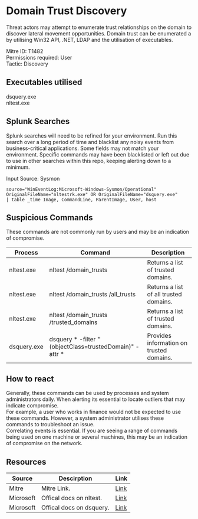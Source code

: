 # Domain Trust Discovery
Threat actors may attempt to enumerate trust relationships on the domain to discover lateral movement opportunities. Domain trust can be enumerated a by utilising Win32 API, .NET, LDAP and the utilisation of executables. 

Mitre ID: T1482  
Permissions required: User  
Tactic: Discovery  

## Executables utilised
dsquery.exe  
nltest.exe


## Splunk Searches
Splunk searches will need to be refined for your environment. Run this search over a long period of time and blacklist any noisy events from business-critical applications. Some fields may not match your environment. Specific commands may have been blacklisted or left out due to use in other searches within this repo, keeping alerting down to a minimum.

Input Source: Sysmon
```
source="WinEventLog:Microsoft-Windows-Sysmon/Operational"
OriginalFileName="nltestrk.exe" OR OriginalFileName="dsquery.exe"
| table _time Image, CommandLine, ParentImage, User, host
```

## Suspicious Commands
These commands are not commonly run by users and may be an indication of compromise.

| Process  | Command | Description
| ------------- | ------------- | -------- | 
| nltest.exe| nltest /domain_trusts| Returns a list of trusted domains.|
| nltest.exe| nltest /domain_trusts /all_trusts| Returns a list of all trusted domains.|
| nltest.exe| nltest /domain_trusts /trusted_domains| Returns a list of trusted domains.|
| dsquery.exe| dsquery * -filter "(objectClass=trustedDomain)" -attr * | Provides information on trusted domains.|

## How to react
Generally, these commands can be used by processes and system administrators daily. When alerting its essential to locate outliers that may indicate compromise.  
For example, a user who works in finance would not be expected to use these commands. However, a system administrator utilises these commands to troubleshoot an issue.  
Correlating events is essential. If you are seeing a range of commands being used on one machine or several machines, this may be an indication of compromise on the network.  


## Resources

| Source | Descirption | Link | 
| --- | --- | --- |
|Mitre |Mitre Link. |[Link](https://attack.mitre.org/techniques/T1482/) |
| Microsoft  | Offical docs on nltest.  |   [Link](https://docs.microsoft.com/en-us/previous-versions/windows/it-pro/windows-server-2012-r2-and-2012/cc731935(v%3Dws.11)) |
| Microsoft |Offical docs on dsquery. | [Link](https://docs.microsoft.com/en-us/previous-versions/windows/it-pro/windows-server-2012-r2-and-2012/cc732952(v%3Dws.11))
